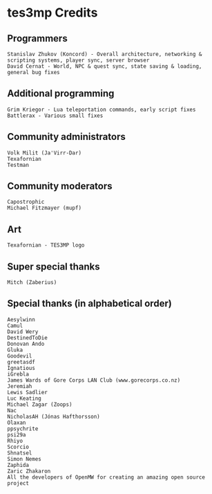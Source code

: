 tes3mp Credits
==============

Programmers
----------------

    Stanislav Zhukov (Koncord) - Overall architecture, networking & scripting systems, player sync, server browser
    David Cernat - World, NPC & quest sync, state saving & loading, general bug fixes


Additional programming
----------------------

    Grim Kriegor - Lua teleportation commands, early script fixes
    Battlerax - Various small fixes


Community administrators
------------------------

    Volk Milit (Ja'Virr-Dar)
    Texafornian
    Testman


Community moderators
--------------------

    Capostrophic
    Michael Fitzmayer (mupf)


Art
---

    Texafornian - TES3MP logo


Super special thanks
--------------------

    Mitch (Zaberius)


Special thanks (in alphabetical order)
--------------------------------------

    Aesylwinn
    Camul
    David Wery
    DestinedToDie
    Donovan Ando
    Gluka
    Goodevil
    greetasdf
    Ignatious
    iGrebla
    James Wards of Gore Corps LAN Club (www.gorecorps.co.nz)
    Jeremiah
    Lewis Sadlier
    Luc Keating
    Michael Zagar (Zoops)
    Nac
    NicholasAH (Jónas Hafthorsson)
    Olaxan
    ppsychrite
    psi29a
    Rhiyo
    Scorcio
    Shnatsel
    Simon Nemes
    Zaphida
    Zaric Zhakaron
    All the developers of OpenMW for creating an amazing open source project

